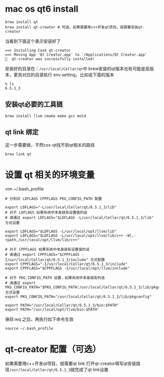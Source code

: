 # mac os qt6 install
```shell
brew install qt
brew install qt-creator # 可选，如果需要用c++开发qt项目，就需要安装qt-creator
```
当看到下面这个表示安装好了
```
==> Installing Cask qt-creator
==> Moving App 'Qt Creator.app' to '/Applications/Qt Creator.app'
🍺  qt-creator was successfully installed!
```
安装好的目录在：`/usr/local/Cellar/qt`中
brew安装的qt版本也有可能是高版本，更具对应的目录执行 env setting，比如说下面的版本
```shell
% ls
6.5.1_3
```
## 安装qt必要的工具链
```shell
brew install llvm cmake make gcc mold
```

## qt link 绑定
这一步需要做，不然cxx-qt找不到qt相关的路径
```shell
brew link qt
```

# 设置 qt 相关的环境变量
vim ~/.bash_profile

```shell
# 分别对 LDFLAGS CPPFLAGS PKG_CONFIG_PATH 配置

export LDFLAGS="-L/usr/local/Cellar/qt/6.5.1_3/lib"
# 对于 LDFLAGS 如果系统中本身就有设置值的话
# 请通过 export LDFLAGS="$LDFLAGS -L/usr/local/Cellar/qt/6.5.1_3/lib" 方式设置

export LDFLAGS="$LDFLAGS -L/usr/local/opt/llvm/lib"
export LDFLAGS="$LDFLAGS -L/usr/local/opt/llvm/lib/c++ -Wl,-rpath,/usr/local/opt/llvm/lib/c++"

# 对于 CPPFLAGS 如果系统中本身就有设置值的话
# 请通过 export CPPFLAGS="$CPPFLAGS -I/usr/local/Cellar/qt/6.5.1_3/include" 方式配置
export CPPFLAGS="-I/usr/local/Cellar/qt/6.5.1_3/include"
export CPPFLAGS="$CPPFLAGS -I/usr/local/opt/llvm/include"

# 对于 PKG_CONFIG_PATH 设置，如果系统中本身就有的话
# 请通过 export PKG_CONFIG_PATH="$PKG_CONFIG_PATH:/usr/local/Cellar/qt/6.5.1_3/lib/pkgconfig" 方式设置
export PKG_CONFIG_PATH="/usr/local/Cellar/qt/6.5.1_3/lib/pkgconfig"

export PATH="/usr/local/Cellar/qt/6.5.1_3/bin:$PATH"
export PATH="/usr/local/opt/llvm/bin:$PATH"
```

保存:wq 之后，再执行如下命令生效
```shell
source ~/.bash_profile
```

# qt-creator 配置（可选）
如果需要用c++开发qt项目，就需要qt link
打开qt-creator填写qt安装路径`/usr/local/Cellar/qt/6.5.1_3`就完成了qt link设置
